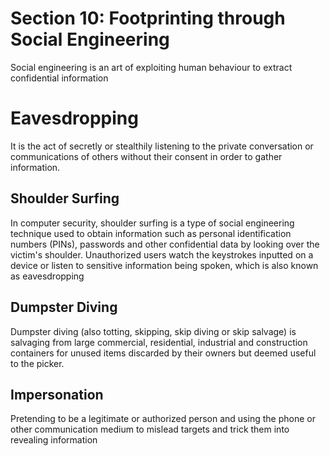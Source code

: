 # Section 10: Footprinting through Social Engineering
Social engineering is an art of exploiting human behaviour to extract confidential information

# Eavesdropping 
It is the act of secretly or stealthily listening to the private conversation or communications of others without their consent in order to gather information. 

## Shoulder Surfing
In computer security, shoulder surfing is a type of social engineering technique used to obtain information such as personal identification numbers (PINs), passwords and other confidential data by looking over the victim's shoulder. Unauthorized users watch the keystrokes inputted on a device or listen to sensitive information being spoken, which is also known as eavesdropping

## Dumpster Diving
Dumpster diving (also totting, skipping, skip diving or skip salvage) is salvaging from large commercial, residential, industrial and construction containers for unused items discarded by their owners but deemed useful to the picker.

## Impersonation
Pretending to be a legitimate or authorized person and using the phone or other communication medium to mislead targets and trick them into revealing information
